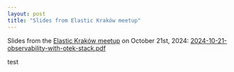 ```yaml
---
layout: post
title: "Slides from Elastic Kraków meetup"
---
```


Slides from the [Elastic Kraków meetup](https://www.meetup.com/elastic-krakow/events/303194747) on October 21st, 2024: [2024-10-21-observability-with-otek-stack.pdf](/assets/2024-10-21-observability-with-otek-stack.pdf)

test
